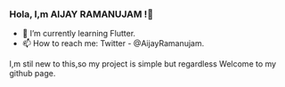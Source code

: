 ### Hola, I,m AIJAY RAMANUJAM !👋

- 🌱 I’m currently learning Flutter.
- 📫 How to reach me: Twitter - @AijayRamanujam.

I,m stil new to this,so my project is simple but regardless Welcome to my github page.
<!--


Here are some ideas to get you started:

- 🔭 I’m currently working on ...
- 🌱 I’m currently learning ... 
- 👯 I’m looking to collaborate on ...
- 🤔 I’m looking for help with ...
- 💬 Ask me about ...
- 📫 How to reach me: ...
- 😄 Pronouns: ...
- ⚡ Fun fact: ...
-->
